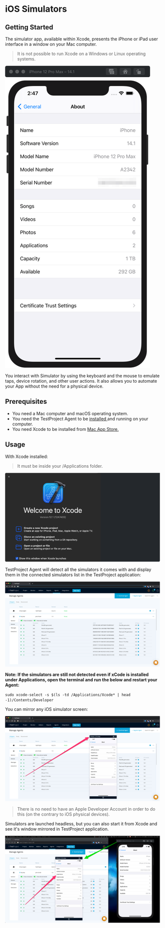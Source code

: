 # iOS Simulators

## Getting Started

The simulator app, available within Xcode, presents the iPhone or iPad user interface in a window on your Mac computer. 

> It is not possible to run Xcode on a Windows or Linux operating systems.

![](../../.gitbook/assets/simulator_window.png)

You interact with Simulator by using the keyboard and the mouse to emulate taps, device rotation, and other user actions. It also allows you to automate your App without the need for a physical device.

## Prerequisites

* You need a Mac computer and macOS operating system.
* You need the TestProject Agent to be [installed ](../installation-and-setup.md)and running on your computer.
* You need Xcode to be installed from [Mac App Store.](https://apps.apple.com/us/app/xcode/id497799835?ls=1&mt=12) 

## Usage

With Xcode installed:

> It must be inside your /Applications folder.

![](../../.gitbook/assets/xcode.png)

TestProject Agent will detect all the simulators it comes with and display them in the connected simulators list in the TestProject application:

![](../../.gitbook/assets/list.png)

**Note: If the simulators are still not detected even if xCode is installed under Applications, open the terminal and run the below and restart your Agent:**

`sudo xcode-select -s $(ls -td /Applications/Xcode* | head -1)/Contents/Developer`

You can mirror any iOS simulator screen:

![](../../.gitbook/assets/list___mirroring.png)

> There is no need to have an Apple Developer Account in order to do this \(on the contrary to iOS physical devices\).

Simulators are launched headless, but you can also start it from Xcode and see it's window mirrored in TestProject application.

![](../../.gitbook/assets/side_by_side.png)





